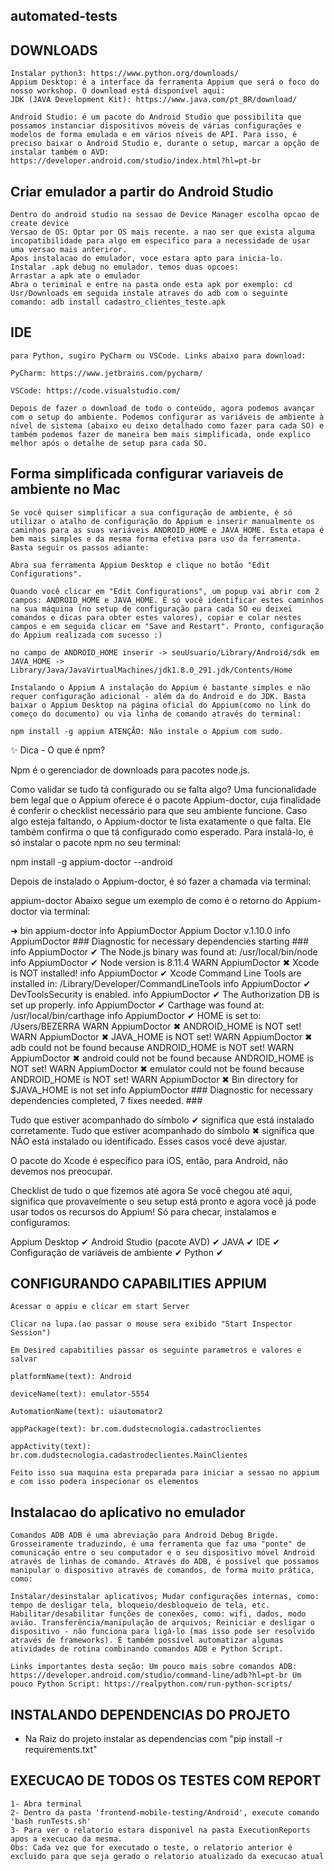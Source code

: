 ## automated-tests

## DOWNLOADS
    Instalar python3: https://www.python.org/downloads/ 
    Appium Desktop: é a interface da ferramenta Appium que será o foco do nosso workshop. O download está disponível aqui:
    JDK (JAVA Development Kit): https://www.java.com/pt_BR/download/

    Android Studio: é um pacote do Android Studio que possibilita que possamos instanciar dispositivos móveis de várias configurações e modelos de forma emulada e em vários níveis de API. Para isso, é preciso baixar o Android Studio e, durante o setup, marcar a opção de instalar também o AVD: https://developer.android.com/studio/index.html?hl=pt-br

## Criar emulador a partir do Android Studio
    Dentro do android studio na sessao de Device Manager escolha opcao de create device
    Versao de OS: Optar por OS mais recente. a nao ser que exista alguma incopatibilidade para algo em especifico para a necessidade de usar uma versao mais anteriror.
    Apos instalacao do emulador, voce estara apto para inicia-lo.
    Instalar .apk debug no emulador. temos duas opcoes:
    Arrastar a apk ate o emulador
    Abra o teriminal e entre na pasta onde esta apk por exemplo: cd Usr/Downloads em seguida instale atraves do adb com o seguinte comando: adb install cadastro_clientes_teste.apk
    
## IDE
    para Python, sugiro PyCharm ou VSCode. Links abaixo para download:

    PyCharm: https://www.jetbrains.com/pycharm/

    VSCode: https://code.visualstudio.com/

    Depois de fazer o download de todo o conteúdo, agora podemos avançar com o setup do ambiente. Podemos configurar as variáveis de ambiente à nível de sistema (abaixo eu deixo detalhado como fazer para cada SO) e também podemos fazer de maneira bem mais simplificada, onde explico melhor após o detalhe de setup para cada SO.

## Forma simplificada configurar variaveis de ambiente no Mac

    Se você quiser simplificar a sua configuração de ambiente, é só utilizar o atalho de configuração do Appium e inserir manualmente os caminhos para as suas variáveis ANDROID_HOME e JAVA_HOME. Esta etapa é bem mais simples e da mesma forma efetiva para uso da ferramenta. Basta seguir os passos adiante:

    Abra sua ferramenta Appium Desktop e clique no botão "Edit Configurations".

    Quando você clicar em "Edit Configurations", um popup vai abrir com 2 campos: ANDROID_HOME e JAVA_HOME. É só você identificar estes caminhos na sua máquina (no setup de configuração para cada SO eu deixei comandos e dicas para obter estes valores), copiar e colar nestes campos e em seguida clicar em "Save and Restart". Pronto, configuração do Appium realizada com sucesso :)

    no campo de ANDROID_HOME inserir -> seuUsuario/Library/Android/sdk em JAVA_HOME -> Library/Java/JavaVirtualMachines/jdk1.8.0_291.jdk/Contents/Home

    Instalando o Appium A instalação do Appium é bastante simples e não requer configuração adicional - além da do Android e do JDK. Basta baixar o Appium Desktop na página oficial do Appium(como no link do começo do documento) ou via linha de comando através do terminal:

    npm install -g appium ATENÇÃO: Não instale o Appium com sudo.

✨ Dica - O que é npm?

Npm é o gerenciador de downloads para pacotes node.js.

Como validar se tudo tá configurado ou se falta algo? Uma funcionalidade bem legal que o Appium oferece é o pacote Appium-doctor, cuja finalidade é conferir o checklist necessário para que seu ambiente funcione. Caso algo esteja faltando, o Appium-doctor te lista exatamente o que falta. Ele também confirma o que tá configurado como esperado. Para instalá-lo, é só instalar o pacote npm no seu terminal:

npm install -g appium-doctor --android

Depois de instalado o Appium-doctor, é só fazer a chamada via terminal:

appium-doctor Abaixo segue um exemplo de como é o retorno do Appium-doctor via terminal:

➜ bin appium-doctor info AppiumDoctor Appium Doctor v.1.10.0 info AppiumDoctor ### Diagnostic for necessary dependencies starting ### info AppiumDoctor ✔ The Node.js binary was found at: /usr/local/bin/node info AppiumDoctor ✔ Node version is 8.11.4 WARN AppiumDoctor ✖ Xcode is NOT installed! info AppiumDoctor ✔ Xcode Command Line Tools are installed in: /Library/Developer/CommandLineTools info AppiumDoctor ✔ DevToolsSecurity is enabled. info AppiumDoctor ✔ The Authorization DB is set up properly. info AppiumDoctor ✔ Carthage was found at: /usr/local/bin/carthage info AppiumDoctor ✔ HOME is set to: /Users/BEZERRA WARN AppiumDoctor ✖ ANDROID_HOME is NOT set! WARN AppiumDoctor ✖ JAVA_HOME is NOT set! WARN AppiumDoctor ✖ adb could not be found because ANDROID_HOME is NOT set! WARN AppiumDoctor ✖ android could not be found because ANDROID_HOME is NOT set! WARN AppiumDoctor ✖ emulator could not be found because ANDROID_HOME is NOT set! WARN AppiumDoctor ✖ Bin directory for $JAVA_HOME is not set info AppiumDoctor ### Diagnostic for necessary dependencies completed, 7 fixes needed. ###

Tudo que estiver acompanhado do símbolo ✔ significa que está instalado corretamente. Tudo que estiver acompanhado do símbolo ✖ significa que NÃO está instalado ou identificado. Esses casos você deve ajustar.

O pacote do Xcode é específico para iOS, então, para Android, não devemos nos preocupar.

Checklist de tudo o que fizemos até agora Se você chegou até aqui, significa que provavelmente o seu setup está pronto e agora você já pode usar todos os recursos do Appium! Só para checar, instalamos e configuramos:

Appium Desktop ✔ 
Android Studio (pacote AVD) ✔ 
JAVA ✔ 
IDE ✔ 
Configuração de variáveis de ambiente ✔
Python ✔

## CONFIGURANDO CAPABILITIES APPIUM
    Acessar o appiu e clicar em start Server

    Clicar na lupa.(ao passar o mouse sera exibido "Start Inspector Session")

    Em Desired capabitilies passar os seguinte parametros e valores e salvar

    platformName(text): Android

    deviceName(text): emulator-5554

    AutomationName(text): uiautomator2

    appPackage(text): br.com.dudstecnologia.cadastroclientes

    appActivity(text): br.com.dudstecnologia.cadastrodeclientes.MainClientes

    Feito isso sua maquina esta preparada para iniciar a sessao no appium e com isso podera inspecionar os elementos

## Instalacao do aplicativo no emulador
    Comandos ADB ADB é uma abreviação para Android Debug Brigde. Grosseiramente traduzindo, é uma ferramenta que faz uma "ponte" de comunicação entre o seu computador e o seu dispositivo móvel Android através de linhas de comando. Através do ADB, é possível que possamos manipular o dispositivo através de comandos, de forma muito prática, como:

    Instalar/desinstalar aplicativos; Mudar configurações internas, como: tempo de desligar tela, bloqueio/desbloqueio de tela, etc. Habilitar/desabilitar funções de conexões, como: wifi, dados, modo avião. Transferência/manipulação de arquivos; Reiniciar e desligar o dispositivo - não funciona para ligá-lo (mas isso pode ser resolvido através de frameworks). É também possível automatizar algumas atividades de rotina combinando comandos ADB e Python Script.

    Links importantes desta seção: Um pouco mais sobre comandos ADB: https://developer.android.com/studio/command-line/adb?hl=pt-br Um pouco Python Script: https://realpython.com/run-python-scripts/

## INSTALANDO DEPENDENCIAS DO PROJETO

- Na Raiz do projeto instalar as dependencias com "pip install -r requirements.txt"

## EXECUCAO DE TODOS OS TESTES COM REPORT
    1- Abra terminal
    2- Dentro da pasta 'frontend-mobile-testing/Android', execute comando 'bash runTests.sh'
    3- Para ver o relatorio estara disponivel na pasta ExecutionReports apos a execucao da mesma.
    Obs: Cada vez que for executado o teste, o relatorio anterior é excluido para que seja gerado o relatorio atualizado da execucao atual